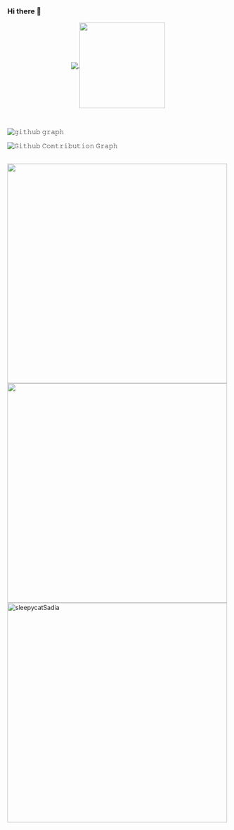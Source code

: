 ### Hi there 👋
 <p align="center">
  <a href="https://github.com/sleepycatSadia">
    <img align="center" src="https://github-readme-stats.vercel.app/api?username=sleepycatSadia&show_icons=true&hide_border=true&title_color=94b4a4&amp&icon_color=FFFFFF&amp&text_color=FFFFFF&amp&bg_color=000000&count_private=true&include_all_commits=true"/>
  </a>
  <a href="https://github.com/sleepycatSadia">
    <img align="center" height="195px" src="https://github-readme-stats.vercel.app/api/top-langs/?username=sleepycatSadia&text_color=FFFFFF&bg_color=000000&title_color=94b4a4&langs_count=15&layout=compact&hide_border=true" />
  </a>
</p>
</details>
<br>

![𝚐𝚒𝚝𝚑𝚞𝚋 𝚐𝚛𝚊𝚙𝚑](https://activity-graph.herokuapp.com/graph?username=sleepycatSadia&theme=react-dark&hide_border=true&area=true)

<!-- Don't Run Contribution Graph(Generate Snake) Action on your default Branch-->
![𝙶𝚒𝚝𝚑𝚞𝚋 𝙲𝚘𝚗𝚝𝚛𝚒𝚋𝚞𝚝𝚒𝚘𝚗 𝙶𝚛𝚊𝚙𝚑](https://github.com/sleepycatSadia/sleepycatSadia/blob/main/github-contribution-grid-snake.svg)
<!-- Don't Run Contribution Graph(Generate Snake) Action on your default Branch -->
<br/>
<img width="500px" align="center" src="https://github-readme-stats.vercel.app/api?username=sleepycatSadia&&show_icons=true&title_color=ffffff&icon_color=bb2acf&text_color=daf7dc&bg_color=151515">
<img width="500px" align="center" src="https://github-readme-stats.vercel.app/api/top-langs/?username=sleepycatSadia&langs_count=20&theme=dark&layout=compact" />
<img width="500px" align="center" src="https://github-readme-streak-stats.herokuapp.com/?user=sleepycatSadia&theme=dark" alt="sleepycatSadia" />
<!--<img  align="center" src="https://activity-graph.herokuapp.com/graph?username=sleepycatSadia&theme=react-dark&area=true&hide_border=false&layout=compact" width="500px">
<p align="center"> <img src="https://komarev.com/ghpvc/?username=sleepycatSadia&label=Profile%20views&color=0e75b6&style=flat" alt="sleepycatSadia" /> </p>

**sleepycatSadia/sleepycatSadia** is a ✨ _special_ ✨ repository because its `README.md` (this file) appears on your GitHub profile.

Here are some ideas to get you started:

- 🔭 I’m currently working on ...
- 🌱 I’m currently learning ...
- 👯 I’m looking to collaborate on ...
- 🤔 I’m looking for help with ...
- 💬 Ask me about ...
- 📫 How to reach me: ...
- 😄 Pronouns: ...
- ⚡ Fun fact: ...
-->
